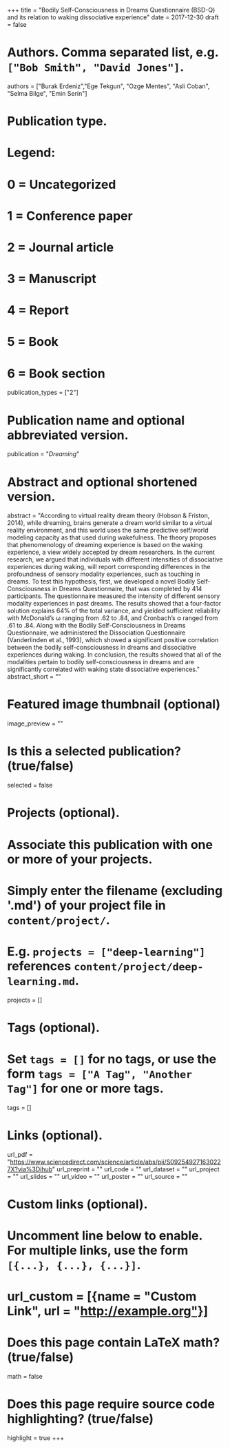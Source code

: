 +++
title = "Bodily Self-Consciousness in Dreams Questionnaire (BSD-Q) and its relation to waking dissociative experience"
date = 2017-12-30
draft = false

# Authors. Comma separated list, e.g. `["Bob Smith", "David Jones"]`.
authors = ["Burak Erdeniz","Ege Tekgun", "Ozge Mentes", "Asli Coban", "Selma Bilge", "Emin Serin"]

# Publication type.
# Legend:
# 0 = Uncategorized
# 1 = Conference paper
# 2 = Journal article
# 3 = Manuscript
# 4 = Report
# 5 = Book
# 6 = Book section
publication_types = ["2"]

# Publication name and optional abbreviated version.
publication = "*Dreaming*"

# Abstract and optional shortened version.
abstract = "According to virtual reality dream theory (Hobson & Friston, 2014), while dreaming, brains generate a dream world similar to a virtual reality environment, and this world uses the same predictive self/world modeling capacity as that used during wakefulness. The theory proposes that phenomenology of dreaming experience is based on the waking experience, a view widely accepted by dream researchers. In the current research, we argued that individuals with different intensities of dissociative experiences during waking, will report corresponding differences in the profoundness of sensory modality experiences, such as touching in dreams. To test this hypothesis, first, we developed a novel Bodily Self-Consciousness in Dreams Questionnaire, that was completed by 414 participants. The questionnaire measured the intensity of different sensory modality experiences in past dreams. The results showed that a four-factor solution explains 64% of the total variance, and yielded sufficient reliability with McDonald’s ω ranging from .62 to .84, and Cronbach’s α ranged from .61 to .84. Along with the Bodily Self-Consciousness in Dreams Questionnaire, we administered the Dissociation Questionnaire (Vanderlinden et al., 1993), which showed a significant positive correlation between the bodily self-consciousness in dreams and dissociative experiences during waking. In conclusion, the results showed that all of the modalities pertain to bodily self-consciousness in dreams and are significantly correlated with waking state dissociative experiences."
abstract_short = ""

# Featured image thumbnail (optional)
image_preview = ""

# Is this a selected publication? (true/false)
selected = false

# Projects (optional).
#   Associate this publication with one or more of your projects.
#   Simply enter the filename (excluding '.md') of your project file in `content/project/`.
#   E.g. `projects = ["deep-learning"]` references `content/project/deep-learning.md`.
projects = []

# Tags (optional).
#   Set `tags = []` for no tags, or use the form `tags = ["A Tag", "Another Tag"]` for one or more tags.
tags = []

# Links (optional).
url_pdf = "https://www.sciencedirect.com/science/article/abs/pii/S092549271630227X?via%3Dihub"
url_preprint = ""
url_code = ""
url_dataset = ""
url_project = ""
url_slides = ""
url_video = ""
url_poster = ""
url_source = ""

# Custom links (optional).
#   Uncomment line below to enable. For multiple links, use the form `[{...}, {...}, {...}]`.
# url_custom = [{name = "Custom Link", url = "http://example.org"}]

# Does this page contain LaTeX math? (true/false)
math = false

# Does this page require source code highlighting? (true/false)
highlight = true
+++